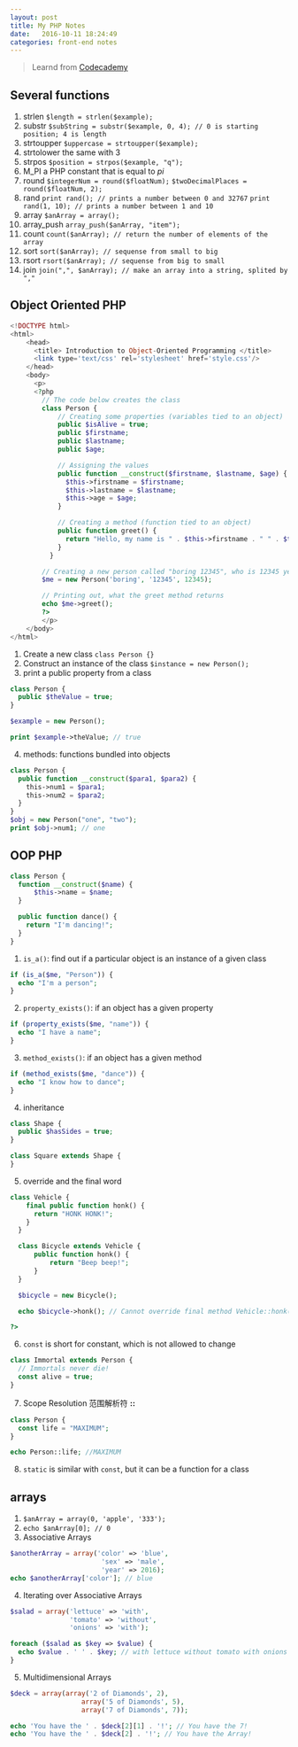 ```yaml
---
layout: post
title: My PHP Notes
date:   2016-10-11 18:24:49
categories: front-end notes
---
```


> Learnd from [Codecademy](https://www.codecademy.com/)

## Several functions

1. strlen
    `$length = strlen($example);`
2. substr
    `$subString = substr($example, 0, 4); // 0 is starting position; 4 is length`
3. strtoupper
    `$uppercase = strtoupper($example);`
4. strtolower
    the same with 3
5. strpos
    `$position = strpos($example, "q"); `
6. M_PI
    a PHP constant that is equal to _pi_
7. round
    `$integerNum = round($floatNum);`
    `$twoDecimalPlaces = round($floatNum, 2);`
8. rand
    `print rand(); // prints a number between 0 and 32767`
    `print rand(1, 10); // prints a number between 1 and 10`
9. array
    `$anArray = array();`
10. array_push
    `array_push($anArray, "item");`
11. count
    `count($anArray); // return the number of elements of the array`
12. sort
    `sort($anArray); // sequense from small to big`
13. rsort
    `rsort($anArray); // sequense from big to small`
14. join
    `join(",", $anArray); // make an array into a string, splited by ","`

## Object Oriented PHP
``` PHP
<!DOCTYPE html>
<html>
    <head>
      <title> Introduction to Object-Oriented Programming </title>
      <link type='text/css' rel='stylesheet' href='style.css'/>
    </head>
	<body>
      <p>
      <?php
        // The code below creates the class
        class Person {
            // Creating some properties (variables tied to an object)
            public $isAlive = true;
            public $firstname;
            public $lastname;
            public $age;

            // Assigning the values
            public function __construct($firstname, $lastname, $age) {
              $this->firstname = $firstname;
              $this->lastname = $lastname;
              $this->age = $age;
            }

            // Creating a method (function tied to an object)
            public function greet() {
              return "Hello, my name is " . $this->firstname . " " . $this->lastname . ". Nice to meet you! :-)";
            }
          }

        // Creating a new person called "boring 12345", who is 12345 years old ;-)
        $me = new Person('boring', '12345', 12345);

        // Printing out, what the greet method returns
        echo $me->greet();
        ?>
        </p>
    </body>
</html>
```
1. Create a new class
    `class Person {}`
2. Construct an instance of the class
    `$instance = new Person();`
3. print a public property from a class

``` PHP
class Person {
  public $theValue = true;
}

$example = new Person();

print $example->theValue; // true
```

4. methods: functions bundled into objects

``` PHP
class Person {
  public function __construct($para1, $para2) {
    this->num1 = $para1;
    this->num2 = $para2;
  }
}
$obj = new Person("one", "two");
print $obj->num1; // one
```

## OOP PHP

``` PHP
class Person {
  function __construct($name) {
      $this->name = $name;
  }

  public function dance() {
    return "I'm dancing!";
  }
}
```

1. `is_a()`: find out if a particular object is an instance of a given class
``` PHP
if (is_a($me, "Person")) {
  echo "I'm a person";
}
```
2. `property_exists()`: if an object has a given property
``` PHP
if (property_exists($me, "name")) {
  echo "I have a name";
}
```
3. `method_exists()`: if an object has a given method
``` PHP
if (method_exists($me, "dance")) {
  echo "I know how to dance";
}
```
4. inheritance
``` PHP
class Shape {
  public $hasSides = true;
}

class Square extends Shape {
}
```
5. override and the final word
``` PHP
class Vehicle {
    final public function honk() {
      return "HONK HONK!";
    }
  }

  class Bicycle extends Vehicle {
      public function honk() {
          return "Beep beep!";    
      }
  }

  $bicycle = new Bicycle();

  echo $bicycle->honk(); // Cannot override final method Vehicle::honk()

?>
```
6. `const` is short for constant, which is not allowed to change
``` PHP
class Immortal extends Person {
  // Immortals never die!
  const alive = true;
}
```
7. Scope Resolution 范围解析符 __::__
``` PHP
class Person {
  const life = "MAXIMUM";
}

echo Person::life; //MAXIMUM
```
8. `static` is similar with `const`, but it can be a function for a class

## arrays
1. `$anArray = array(0, 'apple', '333');`
2. `echo $anArray[0]; // 0`
3. Associative Arrays
``` PHP
$anotherArray = array('color' => 'blue',
                       'sex' => 'male',
                       'year' => 2016);
echo $anotherArray['color']; // blue
```
4. Iterating over Associative Arrays
``` PHP
$salad = array('lettuce' => 'with',
               'tomato' => 'without',
               'onions' => 'with');

foreach ($salad as $key => $value) {
  echo $value . ' ' . $key; // with lettuce without tomato with onions
}
```
5. Multidimensional Arrays
``` PHP
$deck = array(array('2 of Diamonds', 2),
                  array('5 of Diamonds', 5),
                  array('7 of Diamonds', 7));

echo 'You have the ' . $deck[2][1] . '!'; // You have the 7!
echo 'You have the ' . $deck[2] . '!'; // You have the Array!
```
